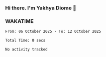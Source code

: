 ### Hi there. I'm Yakhya Diome 👋

### WAKATIME
<!--START_SECTION:waka-->

```txt
From: 06 October 2025 - To: 12 October 2025

Total Time: 0 secs

No activity tracked
```

<!--END_SECTION:waka-->
